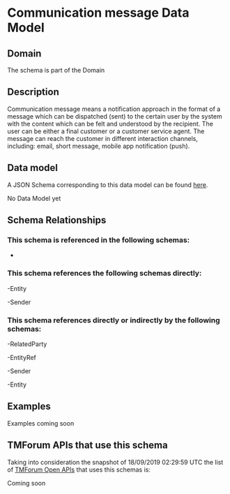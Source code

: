 # Communication message Data Model

## Domain

The  schema is part of the  Domain

## Description

Communication message means a notification approach in the format of a message which can be dispatched (sent) to the certain user by the system with the content which can be felt and understood by the recipient. The user can be either a final customer or a customer service agent. The message can reach the customer in different interaction channels, including: email, short message, mobile app notification (push).

## Data model

A JSON Schema corresponding to this data model can be found
[here](https://github.com/tmforum-rand/schemas/blob/master/Common/CommunicationMessage.schema.json).

No Data Model yet

## Schema Relationships

### This schema is referenced in the following schemas:

-

### This schema references the following schemas directly:

-Entity

-Sender

### This schema references directly or indirectly by the following schemas:

-RelatedParty

-EntityRef

-Sender

-Entity



## Examples

Examples coming soon

## TMForum APIs that use this schema

Taking into consideration the snapshot of 18/09/2019 02:29:59 UTC the list of [TMForum Open APIs](https://www.tmforum.org/open-apis/) that uses this schemas is:

Coming soon